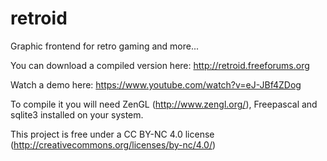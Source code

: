 # retroid
Graphic frontend for retro gaming and more...

You can download a compiled version here:
http://retroid.freeforums.org

Watch a demo here:
https://www.youtube.com/watch?v=eJ-JBf4ZDog

To compile it you will need ZenGL (http://www.zengl.org/), Freepascal and sqlite3 installed on your system.

This project is free under a CC BY-NC 4.0 license (http://creativecommons.org/licenses/by-nc/4.0/)
